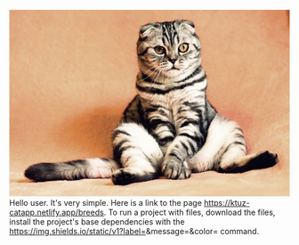 ![CAT](./assets/cat.jpg) Hello user. It's very simple. Here is a link to the
page https://ktuz-catapp.netlify.app/breeds. To run a project with files,
download the files, install the project's base dependencies with the
https://img.shields.io/static/v1?label=<LABEL>&message=<npm install>&color=<ff69B4>
command.
